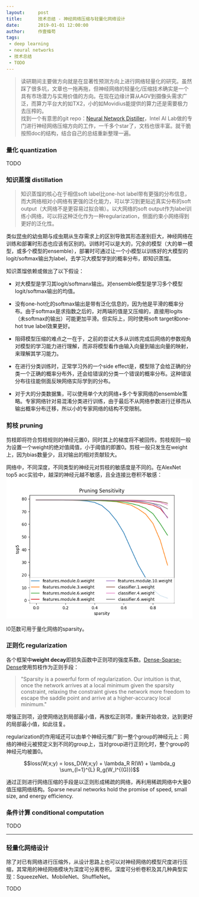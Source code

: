 ```yaml
---
layout:     post
title:      技术总结 - 神经网络压缩与轻量化网络设计
date:       2019-01-01 12:00:00
author:     作壹條苟
tags:
 - deep learning
 - neural networks
 - 技术总结
 - TODO
---
```


> 读研期间主要做方向就是在显著性预测方向上进行网络轻量化的研究。虽然踩了很多坑，文章也一拖再拖，但神经网络的轻量化/压缩技术确实是一个具有市场潜力与实用价值的方向。在现在边缘计算从AGV到摄像头需求广泛，而算力平台大的如TX2，小的如Movidius能提供的算力还是需要极力去压榨的。  
> 找到一个有意思的git repo：[Neural Network Distiller](https://nervanasystems.github.io/distiller/quantization/)，Intel AI Lab做的专门进行神经网络压缩方向的工作，一千多个star了，文档也很丰富。就干脆按照doc的结构，结合自己的总结重新整理一遍。

### 量化 quantization

TODO

### 知识蒸馏 distillation

> 知识蒸馏的核心在于相信soft label比one-hot label带有更强的分布信息，而大网络相对小网络有更强的泛化能力，可以学习到更贴近真实分布的soft output（大网络不是更容易过拟合嘛）。以大网络的soft output作为label训练小网络，可以将这种泛化作为一种regularization，侧面约束小网络得到更好的泛化性。

类似昆虫的幼虫期与成虫期从生存需求上的区别导致其形态差别巨大，神经网络在训练和部署时形态也应该有区别的。训练时可以是大的，冗余的模型（大的单一模型，或多个模型的ensemble），部署时可通过让一个小模型以训练好的大模型的logit/softmax输出为label，去学习大模型学到的概率分布，即知识蒸馏。

知识蒸馏依赖或做出了以下假设：

* 对大模型是学习其logit/softmanx输出。对ensemble模型是学习多个模型logit/softmax输出的均值。

* 没有one-hot化的softmax输出是带有泛化信息的，因为他是平滑的概率分布。由于softmax是求指数之后的，对两端的值是又压缩的，直接用logits（未softmax的输出）可能更加平滑。但实际上，同时使用soft target和one-hot true label效果更好。

* 阻碍模型压缩的难点之一在于，之前的尝试大多从训练完成后网络的参数视角对模型的学习能力进行理解，而非将模型看作由输入向量到输出向量的映射，来理解其学习能力。

* 在进行分类训练时，正常学习外的一个side effect是，模型除了会给正确的分类一个正确的概率分布外，还会给错误的分类一个错误的概率分布。这种错误分布往往能侧面反映网络实际学到的分布。

* 对于大的分类数据集，可以使用单个大的网络+多个专家网络的ensemble策略。专家网络针对易混淆分类进行训练，由于最后不从网络参数进行迁移而从输出概率分布迁移，所以小的专家网络的结构不受限制。

### 剪枝 pruning

剪枝即将符合剪枝规则的神经元置0，同时其上的梯度将不被回传。剪枝规则一般为设置一个weight的绝对值阈值，小于阈值的即置0。剪枝一般只发生在weight上，因为bias数量少，且对输出的相对贡献较大。
<!-- 剪枝可以发生在weight/bias/activation上，但一般对activation进行剪枝。bias由于其数量少对输出的贡献相对大，而weight通常很小，所以通常不作为剪枝策略。 -->

网络中，不同深度，不同类型的神经元对剪枝的敏感度是不同的。在AlexNet top5 acc实验中，越深的神经元越不敏感，且全连接比卷积不敏感：
![image](/img/in-post/alexnet_top5_sensitivity.png)

l0范数可用于量化网络的sparsity。

### 正则化 regularization

各个框架中**weight decay**即损失函数中正则项的强度系数。[Dense-Sparse-Dense](https://arxiv.org/abs/1607.04381v1)使用剪枝作为正则手段：

> "Sparsity is a powerful form of regularization. Our intuition is that, once the network arrives at a local minimum given the sparsity constraint, relaxing the constraint gives the network more freedom to escape the saddle point and arrive at a higher-accuracy local minimum."

增强正则项，迫使网络达到局部最小值，再放松正则项，重新开始收敛，达到更好的局部最小值，如此往复。

regularization的作用域还可以由单个神经元推广到一整个group的神经元上：网络的神经元被预定义到不同的group上，当对group进行正则化时，整个group的神经元均被置0。

$$loss(W;x;y) = loss_D(W;x;y) + \lambda_R R(W) + \lambda_g \sum_{l=1}^{L} R_g(W_l^{(G)})$$

通过正则进行网络压缩的手段是以正则形成稀疏的网络，再利用稀疏网络中大量0值压缩网络结构。Sparse neural networks hold the promise of speed, small size, and energy efficiency. 

### 条件计算 conditional computation

TODO

--- 

### 轻量化网络设计

除了对已有网络进行压缩外，从设计思路上也可以对神经网络的模型尺度进行压缩，其常用的神经网络模块为深度可分离卷积。深度可分析卷积及其几种典型实现：SqueezeNet、MobileNet、ShuffleNet。

TODO